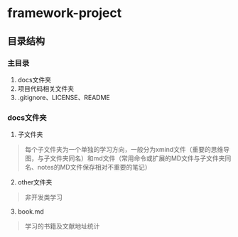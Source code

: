 # framework-project

## 目录结构

### 主目录

1. docs文件夹
2. 项目代码相关文件夹
3. .gitignore、LICENSE、README

### docs文件夹

1. 子文件夹

> 每个子文件夹为一个单独的学习方向，一般分为xmind文件（重要的思维导图，与子文件夹同名）和md文件（常用命令或扩展的MD文件与子文件夹同名、notes的MD文件保存相对不重要的笔记）

2. other文件夹

> 非开发类学习

3. book.md

> 学习的书籍及文献地址统计
